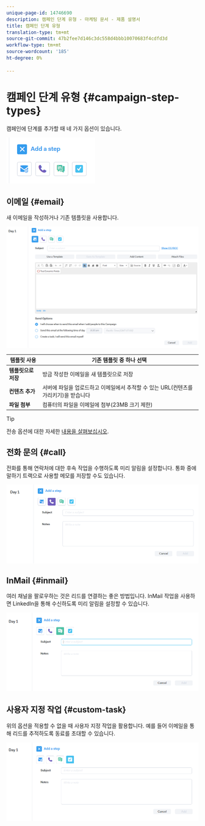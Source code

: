 ```yaml
---
unique-page-id: 14746690
description: 캠페인 단계 유형 - 마케팅 문서 - 제품 설명서
title: 캠페인 단계 유형
translation-type: tm+mt
source-git-commit: 47b2fee7d146c3dc558d4bbb10070683f4cdfd3d
workflow-type: tm+mt
source-wordcount: '185'
ht-degree: 0%

---
```



# 캠페인 단계 유형 {#campaign-step-types}

캠페인에 단계를 추가할 때 네 가지 옵션이 있습니다.

![](assets/one-4.png)

## 이메일 {#email}

새 이메일을 작성하거나 기존 템플릿을 사용합니다.

![](assets/email.png)

| **템플릿 사용** | 기존 템플릿 중 하나 선택 |
|---|---|
| **템플릿으로 저장** | 방금 작성한 이메일을 새 템플릿으로 저장 |
| **컨텐츠 추가** | 서버에 파일을 업로드하고 이메일에서 추적할 수 있는 URL(컨텐츠를 가리키기)을 받습니다 |
| **파일 첨부** | 컴퓨터의 파일을 이메일에 첨부(23MB 크기 제한) |

>[!TIP]
>
>전송 옵션에 대한 자세한 [내용을 살펴보십시오](http://docs.marketo.com/x/7QDb).

## 전화 문의 {#call}

전화를 통해 연락처에 대한 후속 작업을 수행하도록 미리 알림을 설정합니다. 통화 중에 말하기 트랙으로 사용할 메모를 저장할 수도 있습니다.

![](assets/pic.png)

## InMail {#inmail}

여러 채널을 팔로우하는 것은 리드를 연결하는 좋은 방법입니다. InMail 작업을 사용하면 LinkedIn을 통해 수신하도록 미리 알림을 설정할 수 있습니다.

![](assets/inmail.png)

## 사용자 지정 작업 {#custom-task}

위의 옵션을 적용할 수 없을 때 사용자 지정 작업을 활용합니다. 예를 들어 이메일을 통해 리드를 추적하도록 동료를 초대할 수 있습니다.

![](assets/custom.png)

